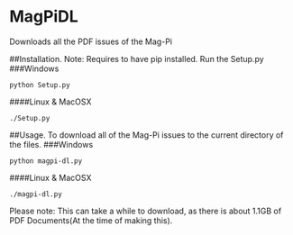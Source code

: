 # MagPiDL
Downloads all the PDF issues of the Mag-Pi

##Installation.
Note: Requires to have pip installed.
Run the Setup.py
###Windows
```
python Setup.py
```
####Linux & MacOSX
```
./Setup.py
```

##Usage.
To download all of the Mag-Pi issues to the current directory of the files.
###Windows
```
python magpi-dl.py
```
####Linux & MacOSX
```
./magpi-dl.py
```
Please note: This can take a while to download, as there is about 1.1GB of PDF Documents(At the time of making this).

